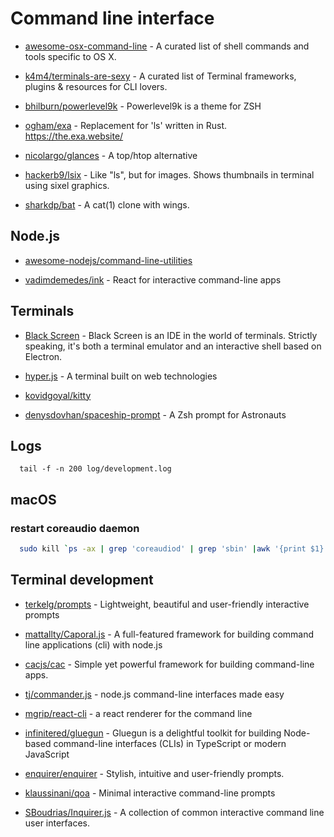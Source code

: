 # Command line interface

- [awesome-osx-command-line](https://github.com/herrbischoff/awesome-osx-command-line) - A curated list of shell commands and tools specific to OS X.

- [k4m4/terminals-are-sexy](https://github.com/k4m4/terminals-are-sexy) - A curated list of Terminal frameworks, plugins & resources for CLI lovers.

- [bhilburn/powerlevel9k](https://github.com/bhilburn/powerlevel9k) - Powerlevel9k is a theme for ZSH

- [ogham/exa](https://github.com/ogham/exa) - Replacement for 'ls' written in Rust. https://the.exa.website/

- [nicolargo/glances](https://github.com/nicolargo/glances) - A top/htop alternative

- [hackerb9/lsix](https://github.com/hackerb9/lsix) - Like "ls", but for images. Shows thumbnails in terminal using sixel graphics.

- [sharkdp/bat](https://github.com/sharkdp/bat) - A cat(1) clone with wings.

## Node.js

- [awesome-nodejs/command-line-utilities](https://github.com/sindresorhus/awesome-nodejs#command-line-utilities)

- [vadimdemedes/ink](https://github.com/vadimdemedes/ink) - React for interactive command-line apps

## Terminals

- [Black Screen](https://github.com/vshatskyi/black-screen) - Black Screen is an IDE in the world of terminals. Strictly speaking, it's both a terminal emulator and an interactive shell based on Electron.

- [hyper.js](https://github.com/zeit/hyper) - A terminal built on web technologies

- [kovidgoyal/kitty](https://github.com/kovidgoyal/kitty)

- [denysdovhan/spaceship-prompt](https://github.com/denysdovhan/spaceship-prompt) - A Zsh prompt for Astronauts

## Logs

```
  tail -f -n 200 log/development.log
```

## macOS

### restart coreaudio daemon

```bash
  sudo kill `ps -ax | grep 'coreaudiod' | grep 'sbin' |awk '{print $1}'`
```

## Terminal development

- [terkelg/prompts](https://github.com/terkelg/prompts) - Lightweight, beautiful and user-friendly interactive prompts

- [mattallty/Caporal.js](https://github.com/mattallty/Caporal.js) - A full-featured framework for building command line applications (cli) with node.js

- [cacjs/cac](https://github.com/cacjs/cac) - Simple yet powerful framework for building command-line apps.

- [tj/commander.js](https://github.com/tj/commander.js) - node.js command-line interfaces made easy

- [mgrip/react-cli](https://github.com/mgrip/react-cli) - a react renderer for the command line

- [infinitered/gluegun](https://github.com/infinitered/gluegun) - Gluegun is a delightful toolkit for building Node-based command-line interfaces (CLIs) in TypeScript or modern JavaScript

- [enquirer/enquirer](https://github.com/enquirer/enquirer) - Stylish, intuitive and user-friendly prompts.

- [klaussinani/qoa](https://github.com/klaussinani/qoa) - Minimal interactive command-line prompts

- [SBoudrias/Inquirer.js](https://github.com/SBoudrias/Inquirer.js) - A collection of common interactive command line user interfaces.

